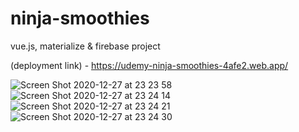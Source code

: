 # ninja-smoothies
 vue.js, materialize & firebase project
 
 
 
 (deployment link) - https://udemy-ninja-smoothies-4afe2.web.app/ 
 
 
![Screen Shot 2020-12-27 at 23 23 58](https://user-images.githubusercontent.com/2387874/103191474-ca3b9d00-489a-11eb-8b65-de0cb73f3555.png)
![Screen Shot 2020-12-27 at 23 24 14](https://user-images.githubusercontent.com/2387874/103191476-cb6cca00-489a-11eb-9de9-a38a401337b0.png)
![Screen Shot 2020-12-27 at 23 24 21](https://user-images.githubusercontent.com/2387874/103191478-cc9df700-489a-11eb-9dd1-dcea0b84684f.png)
![Screen Shot 2020-12-27 at 23 24 30](https://user-images.githubusercontent.com/2387874/103191481-cd368d80-489a-11eb-9dd3-d76107dd524d.png)

